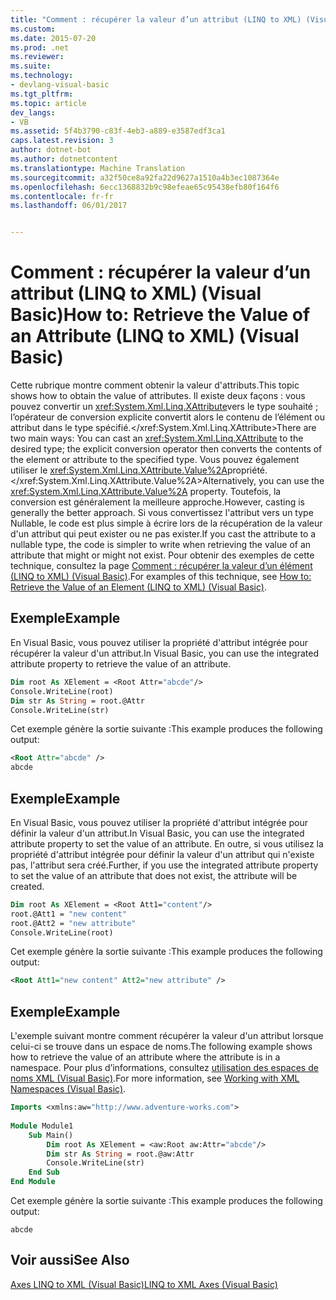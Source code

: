 ```yaml
---
title: "Comment : récupérer la valeur d’un attribut (LINQ to XML) (Visual Basic) | Documents Microsoft"
ms.custom: 
ms.date: 2015-07-20
ms.prod: .net
ms.reviewer: 
ms.suite: 
ms.technology:
- devlang-visual-basic
ms.tgt_pltfrm: 
ms.topic: article
dev_langs:
- VB
ms.assetid: 5f4b3790-c83f-4eb3-a889-e3587edf3ca1
caps.latest.revision: 3
author: dotnet-bot
ms.author: dotnetcontent
ms.translationtype: Machine Translation
ms.sourcegitcommit: a32f50ce8a92fa22d9627a1510a4b3ec1087364e
ms.openlocfilehash: 6ecc1368832b9c98efeae65c95438efb80f164f6
ms.contentlocale: fr-fr
ms.lasthandoff: 06/01/2017


---
```

# <a name="how-to-retrieve-the-value-of-an-attribute-linq-to-xml-visual-basic"></a><span data-ttu-id="31a93-102">Comment : récupérer la valeur d’un attribut (LINQ to XML) (Visual Basic)</span><span class="sxs-lookup"><span data-stu-id="31a93-102">How to: Retrieve the Value of an Attribute (LINQ to XML) (Visual Basic)</span></span>
<span data-ttu-id="31a93-103">Cette rubrique montre comment obtenir la valeur d'attributs.</span><span class="sxs-lookup"><span data-stu-id="31a93-103">This topic shows how to obtain the value of attributes.</span></span> <span data-ttu-id="31a93-104">Il existe deux façons : vous pouvez convertir un <xref:System.Xml.Linq.XAttribute>vers le type souhaité ; l’opérateur de conversion explicite convertit alors le contenu de l’élément ou attribut dans le type spécifié.</xref:System.Xml.Linq.XAttribute></span><span class="sxs-lookup"><span data-stu-id="31a93-104">There are two main ways: You can cast an <xref:System.Xml.Linq.XAttribute> to the desired type; the explicit conversion operator then converts the contents of the element or attribute to the specified type.</span></span> <span data-ttu-id="31a93-105">Vous pouvez également utiliser le <xref:System.Xml.Linq.XAttribute.Value%2A>propriété.</xref:System.Xml.Linq.XAttribute.Value%2A></span><span class="sxs-lookup"><span data-stu-id="31a93-105">Alternatively, you can use the <xref:System.Xml.Linq.XAttribute.Value%2A> property.</span></span> <span data-ttu-id="31a93-106">Toutefois, la conversion est généralement la meilleure approche.</span><span class="sxs-lookup"><span data-stu-id="31a93-106">However, casting is generally the better approach.</span></span> <span data-ttu-id="31a93-107">Si vous convertissez l'attribut vers un type Nullable, le code est plus simple à écrire lors de la récupération de la valeur d'un attribut qui peut exister ou ne pas exister.</span><span class="sxs-lookup"><span data-stu-id="31a93-107">If you cast the attribute to a nullable type, the code is simpler to write when retrieving the value of an attribute that might or might not exist.</span></span> <span data-ttu-id="31a93-108">Pour obtenir des exemples de cette technique, consultez la page [Comment : récupérer la valeur d’un élément (LINQ to XML) (Visual Basic)](../../../../visual-basic/programming-guide/concepts/linq/how-to-retrieve-the-value-of-an-element-linq-to-xml.md).</span><span class="sxs-lookup"><span data-stu-id="31a93-108">For examples of this technique, see [How to: Retrieve the Value of an Element (LINQ to XML) (Visual Basic)](../../../../visual-basic/programming-guide/concepts/linq/how-to-retrieve-the-value-of-an-element-linq-to-xml.md).</span></span>  
  
## <a name="example"></a><span data-ttu-id="31a93-109">Exemple</span><span class="sxs-lookup"><span data-stu-id="31a93-109">Example</span></span>  
 <span data-ttu-id="31a93-110">En Visual Basic, vous pouvez utiliser la propriété d'attribut intégrée pour récupérer la valeur d'un attribut.</span><span class="sxs-lookup"><span data-stu-id="31a93-110">In Visual Basic, you can use the integrated attribute property to retrieve the value of an attribute.</span></span>  
  
```vb  
Dim root As XElement = <Root Attr="abcde"/>  
Console.WriteLine(root)  
Dim str As String = root.@Attr  
Console.WriteLine(str)  
```  
  
 <span data-ttu-id="31a93-111">Cet exemple génère la sortie suivante :</span><span class="sxs-lookup"><span data-stu-id="31a93-111">This example produces the following output:</span></span>  
  
```xml  
<Root Attr="abcde" />  
abcde  
```  
  
## <a name="example"></a><span data-ttu-id="31a93-112">Exemple</span><span class="sxs-lookup"><span data-stu-id="31a93-112">Example</span></span>  
 <span data-ttu-id="31a93-113">En Visual Basic, vous pouvez utiliser la propriété d'attribut intégrée pour définir la valeur d'un attribut.</span><span class="sxs-lookup"><span data-stu-id="31a93-113">In Visual Basic, you can use the integrated attribute property to set the value of an attribute.</span></span> <span data-ttu-id="31a93-114">En outre, si vous utilisez la propriété d'attribut intégrée pour définir la valeur d'un attribut qui n'existe pas, l'attribut sera créé.</span><span class="sxs-lookup"><span data-stu-id="31a93-114">Further, if you use the integrated attribute property to set the value of an attribute that does not exist, the attribute will be created.</span></span>  
  
```vb  
Dim root As XElement = <Root Att1="content"/>  
root.@Att1 = "new content"  
root.@Att2 = "new attribute"  
Console.WriteLine(root)  
```  
  
 <span data-ttu-id="31a93-115">Cet exemple génère la sortie suivante :</span><span class="sxs-lookup"><span data-stu-id="31a93-115">This example produces the following output:</span></span>  
  
```xml  
<Root Att1="new content" Att2="new attribute" />  
```  
  
## <a name="example"></a><span data-ttu-id="31a93-116">Exemple</span><span class="sxs-lookup"><span data-stu-id="31a93-116">Example</span></span>  
 <span data-ttu-id="31a93-117">L'exemple suivant montre comment récupérer la valeur d'un attribut lorsque celui-ci se trouve dans un espace de noms.</span><span class="sxs-lookup"><span data-stu-id="31a93-117">The following example shows how to retrieve the value of an attribute where the attribute is in a namespace.</span></span> <span data-ttu-id="31a93-118">Pour plus d’informations, consultez [utilisation des espaces de noms XML (Visual Basic)](../../../../visual-basic/programming-guide/concepts/linq/working-with-xml-namespaces.md).</span><span class="sxs-lookup"><span data-stu-id="31a93-118">For more information, see [Working with XML Namespaces (Visual Basic)](../../../../visual-basic/programming-guide/concepts/linq/working-with-xml-namespaces.md).</span></span>  
  
```vb  
Imports <xmlns:aw="http://www.adventure-works.com">  
  
Module Module1  
    Sub Main()  
        Dim root As XElement = <aw:Root aw:Attr="abcde"/>  
        Dim str As String = root.@aw:Attr  
        Console.WriteLine(str)  
    End Sub  
End Module  
```  
  
 <span data-ttu-id="31a93-119">Cet exemple génère la sortie suivante :</span><span class="sxs-lookup"><span data-stu-id="31a93-119">This example produces the following output:</span></span>  
  
```  
abcde  
```  
  
## <a name="see-also"></a><span data-ttu-id="31a93-120">Voir aussi</span><span class="sxs-lookup"><span data-stu-id="31a93-120">See Also</span></span>  
 [<span data-ttu-id="31a93-121">Axes LINQ to XML (Visual Basic)</span><span class="sxs-lookup"><span data-stu-id="31a93-121">LINQ to XML Axes (Visual Basic)</span></span>](../../../../visual-basic/programming-guide/concepts/linq/linq-to-xml-axes.md)
